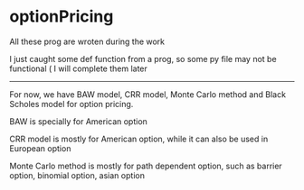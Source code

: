 # optionPricing


All these prog are wroten during the work

I just caught some def function from a prog, so some py file may not be functional ( I will complete them later

****

For now, we have BAW model, CRR model, Monte Carlo method and Black Scholes model for option pricing.

BAW is specially for American option

CRR model is mostly for American option, while it can also be used in European option

Monte Carlo method is mostly for path dependent option, such as barrier option, binomial option, asian option
